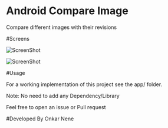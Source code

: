 # Android Compare Image

Compare different images with their revisions

#Screens

![ScreenShot](https://raw.github.com/Onkarn92/CompareImage/master/screens/screen1.gif)

![ScreenShot](https://raw.github.com/Onkarn92/CompareImage/master/screens/screen2.gif)

#Usage

For a working implementation of this project see the app/ folder.

Note: No need to add any Dependency/Library

Feel free to open an issue or Pull request


#Developed By
Onkar Nene
